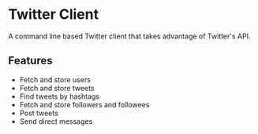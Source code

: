# Twitter Client

A command line based Twitter client that takes advantage of Twitter's API.

## Features

* Fetch and store users
* Fetch and store tweets
* Find tweets by hashtags
* Fetch and store followers and followees
* Post tweets
* Send direct messages